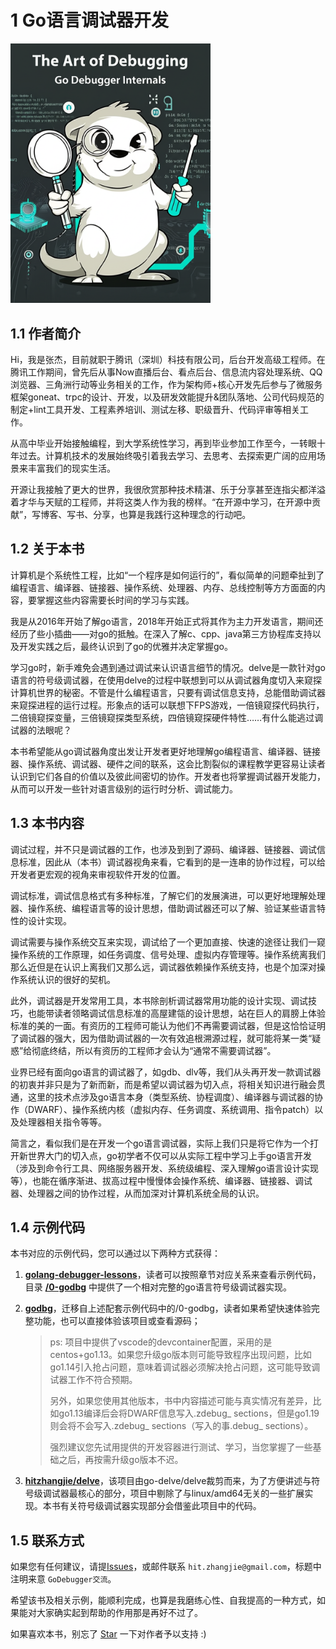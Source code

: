 # 1 Go语言调试器开发

<img alt="封面图片" src="bookcover.jpeg" width="320px" />

## 1.1 作者简介

Hi，我是张杰，目前就职于腾讯（深圳）科技有限公司，后台开发高级工程师。在腾讯工作期间，曾先后从事Now直播后台、看点后台、信息流内容处理系统、QQ浏览器、三角洲行动等业务相关的工作，作为架构师+核心开发先后参与了微服务框架goneat、trpc的设计、开发，以及研发效能提升&团队落地、公司代码规范的制定+lint工具开发、工程素养培训、测试左移、职级晋升、代码评审等相关工作。

从高中毕业开始接触编程，到大学系统性学习，再到毕业参加工作至今，一转眼十年过去。计算机技术的发展始终吸引着我去学习、去思考、去探索更广阔的应用场景来丰富我们的现实生活。

开源让我接触了更大的世界，我很欣赏那种技术精湛、乐于分享甚至连指尖都洋溢着才华与天赋的工程师，并将这类人作为我的榜样。“在开源中学习，在开源中贡献”，写博客、写书、分享，也算是我践行这种理念的行动吧。

## 1.2 关于本书

计算机是个系统性工程，比如“一个程序是如何运行的”，看似简单的问题牵扯到了编程语言、编译器、链接器、操作系统、处理器、内存、总线控制等方方面面的内容，要掌握这些内容需要长时间的学习与实践。

我是从2016年开始了解go语言，2018年开始正式将其作为主力开发语言，期间还经历了些小插曲——对go的抵触。在深入了解c、cpp、java第三方协程库支持以及开发实践之后，最终认识到了go的优雅并决定掌握go。

学习go时，新手难免会遇到通过调试来认识语言细节的情况。delve是一款针对go语言的符号级调试器，在使用delve的过程中联想到可以从调试器角度切入来窥探计算机世界的秘密。不管是什么编程语言，只要有调试信息支持，总能借助调试器来窥探进程的运行过程。形象点的话可以联想下FPS游戏，一倍镜窥探代码执行，二倍镜窥探变量，三倍镜窥探类型系统，四倍镜窥探硬件特性……有什么能逃过调试器的法眼呢？

本书希望能从go调试器角度出发让开发者更好地理解go编程语言、编译器、链接器、操作系统、调试器、硬件之间的联系，这会比割裂似的课程教学更容易让读者认识到它们各自的价值以及彼此间密切的协作。开发者也将掌握调试器开发能力，从而可以开发一些针对语言级别的运行时分析、调试能力。

## 1.3 本书内容

调试过程，并不只是调试器的工作，也涉及到到了源码、编译器、链接器、调试信息标准，因此从（本书）调试器视角来看，它看到的是一连串的协作过程，可以给开发者更宏观的视角来审视软件开发的位置。

调试标准，调试信息格式有多种标准，了解它们的发展演进，可以更好地理解处理器、操作系统、编程语言等的设计思想，借助调试器还可以了解、验证某些语言特性的设计实现。

调试需要与操作系统交互来实现，调试给了一个更加直接、快速的途径让我们一窥操作系统的工作原理，如任务调度、信号处理、虚拟内存管理等。操作系统离我们那么近但是在认识上离我们又那么远，调试器依赖操作系统支持，也是个加深对操作系统认识的很好的契机。

此外，调试器是开发常用工具，本书除剖析调试器常用功能的设计实现、调试技巧，也能带读者领略调试信息标准的高屋建瓴的设计思想，站在巨人的肩膀上体验标准的美的一面。有资历的工程师可能认为他们不再需要调试器，但是这恰恰证明了调试器的强大，因为借助调试器的一次有效追根溯源过程，就可能将某一类“疑惑”给彻底终结，所以有资历的工程师才会认为“通常不需要调试器”。

业界已经有面向go语言的调试器了，如gdb、dlv等，我们从头再开发一款调试器的初衷并非只是为了新而新，而是希望以调试器为切入点，将相关知识进行融会贯通，这里的技术点涉及go语言本身（类型系统、协程调度）、编译器与调试器的协作（DWARF）、操作系统内核（虚拟内存、任务调度、系统调用、指令patch）以及处理器相关指令等等。

简言之，看似我们是在开发一个go语言调试器，实际上我们只是将它作为一个打开新世界大门的切入点，go初学者不仅可以从实际工程中学习上手go语言开发（涉及到命令行工具、网络服务器开发、系统级编程、深入理解go语言设计实现等），也能在循序渐进、拔高过程中慢慢体会操作系统、编译器、链接器、调试器、处理器之间的协作过程，从而加深对计算机系统全局的认识。

## 1.4 示例代码

本书对应的示例代码，您可以通过以下两种方式获得：

1. [**golang-debugger-lessons**](https://github.com/hitzhangjie/golang-debugger-lessons)，读者可以按照章节对应关系来查看示例代码，目录 [**/0-godbg**](https://github.com/hitzhangjie/golang-debugger-lessons) 中提供了一个相对完整的go语言符号级调试器实现。
2. [**godbg**](https://github.com/hitzhangjie/godbg)，迁移自上述配套示例代码中的/0-godbg，读者如果希望快速体验完整功能，也可以直接体验该项目或查看源码；

   > ps: 项目中提供了vscode的devcontainer配置，采用的是centos+go1.13。如果您升级go版本则可能导致程序出现问题，比如go1.14引入抢占问题，意味着调试器必须解决抢占问题，这可能导致调试器工作不符合预期。
   >
   > 另外，如果您使用其他版本，书中内容描述可能与真实情况有差异，比如go1.13编译后会将DWARF信息写入.zdebug_ sections，但是go1.19则会将不会写入.zdebug_ sections（写入的事.debug_ sections）。
   >
   > 强烈建议您先试用提供的开发容器进行测试、学习，当您掌握了一些基础之后，再按需升级go版本不迟。
   >
3. [**hitzhangjie/delve**](https://github.com/hitzhangjie/tinydbg)，该项目由go-delve/delve裁剪而来，为了方便讲述与符号级调试器最核心的部分，项目中剔除了与linux/amd64无关的一些扩展实现。本书有关符号级调试器实现部分会借鉴此项目中的代码。

## 1.5 联系方式

如果您有任何建议，请提[Issues](https://github.com/hitzhangjie/golang-debugger-book/issues)，或邮件联系 `hit.zhangjie@gmail.com`，标题中注明来意 `GoDebugger交流`。

希望该书及相关示例，能顺利完成，也算是我磨练心性、自我提高的一种方式，如果能对大家确实起到帮助的作用那是再好不过了。

如果喜欢本书，别忘了 [Star](https://github.com/hitzhangjie/golang-debugger-book) 一下对作者予以支持 :)
